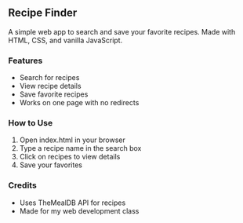 ## Recipe Finder

A simple web app to search and save your favorite recipes. Made with HTML, CSS, and vanilla JavaScript.

### Features
- Search for recipes
- View recipe details
- Save favorite recipes
- Works on one page with no redirects

### How to Use
1. Open index.html in your browser
2. Type a recipe name in the search box
3. Click on recipes to view details
4. Save your favorites

### Credits
- Uses TheMealDB API for recipes
- Made for my web development class